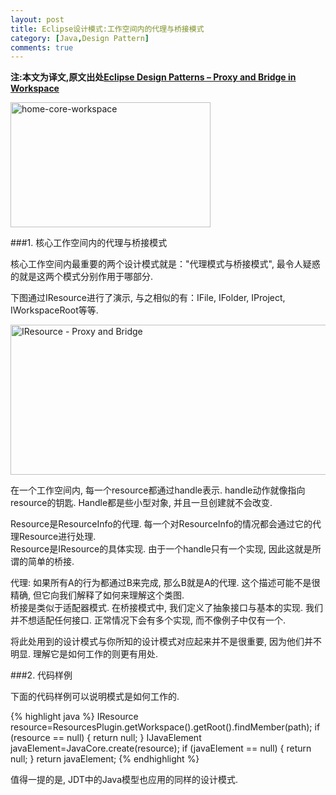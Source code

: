 ```yaml
---
layout: post
title: Eclipse设计模式:工作空间内的代理与桥接模式
category: [Java,Design Pattern]
comments: true
---
```


**注:本文为译文,原文出处[Eclipse Design Patterns – Proxy and Bridge in Workspace ](http://www.programcreek.com/2013/02/eclipse-design-patterns-proxy-and-bridge-in-workspace/)**

<img width="320" height="200" class="alignleft size-full wp-image-7702" alt="home-core-workspace" src="http://www.programcreek.com/wp-content/uploads/2013/02/home-core-workspace.jpg">




###1. 核心工作空间内的代理与桥接模式

核心工作空间内最重要的两个设计模式就是："代理模式与桥接模式", 最令人疑惑的就是这两个模式分别作用于哪部分.

下图通过IResource进行了演示, 与之相似的有：IFile, IFolder, IProject, IWorkspaceRoot等等.

<img width="530" height="240" class="alignleft size-full wp-image-7687" alt="IResource - Proxy and Bridge" src="http://www.programcreek.com/wp-content/uploads/2013/02/IResource-Proxy-and-Bridge.png">

在一个工作空间内, 每一个resource都通过handle表示. handle动作就像指向resource的钥匙. Handle都是些小型对象, 并且一旦创建就不会改变.

Resource是ResourceInfo的代理. 每一个对ResourceInfo的情况都会通过它的代理Resource进行处理.<br/>
Resource是IResource的具体实现. 由于一个handle只有一个实现, 因此这就是所谓的简单的桥接.

代理: 如果所有A的行为都通过B来完成, 那么B就是A的代理. 这个描述可能不是很精确, 但它向我们解释了如何来理解这个类图.<br/>
桥接是类似于适配器模式. 在桥接模式中, 我们定义了抽象接口与基本的实现. 我们并不想适配任何接口. 正常情况下会有多个实现, 而不像例子中仅有一个.

将此处用到的设计模式与你所知的设计模式对应起来并不是很重要, 因为他们并不明显. 理解它是如何工作的则更有用处.

###2. 代码样例

下面的代码样例可以说明模式是如何工作的.

{% highlight java %}
IResource resource=ResourcesPlugin.getWorkspace().getRoot().findMember(path);
  if (resource == null) {
    return null;
  }
IJavaElement javaElement=JavaCore.create(resource);
  if (javaElement == null) {
    return null;
  }
  return javaElement;
{% endhighlight %}

值得一提的是, JDT中的Java模型也应用的同样的设计模式.

